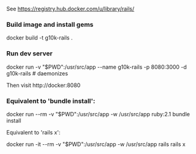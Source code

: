 See https://registry.hub.docker.com/u/library/rails/

### Build image and install gems

docker build -t g10k-rails .

### Run dev server

docker run -v "$PWD":/usr/src/app --name g10k-rails -p 8080:3000 -d g10k-rails  # daemonizes

Then visit http://docker:8080

### Equivalent to 'bundle install':

docker run --rm -v "$PWD":/usr/src/app -w /usr/src/app ruby:2.1 bundle install

Equivalent to 'rails x':

docker run -it --rm -v "$PWD":/usr/src/app -w /usr/src/app rails rails x
